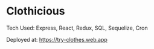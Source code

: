 # Clothicious

Tech Used: Express, React, Redux, SQL, Sequelize, Cron

Deployed at: https://try-clothes.web.app
